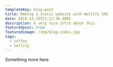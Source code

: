 ```yaml
---
templateKey: blog-post
title: Making a static website with Netlify CMS
date: 2019-12-29T21:17:30.890Z
description: A very nice intro about this
featuredpost: true
featuredimage: /img/blog-index.jpg
tags:
  - coffee
  - netlify
---
```

Something more here
